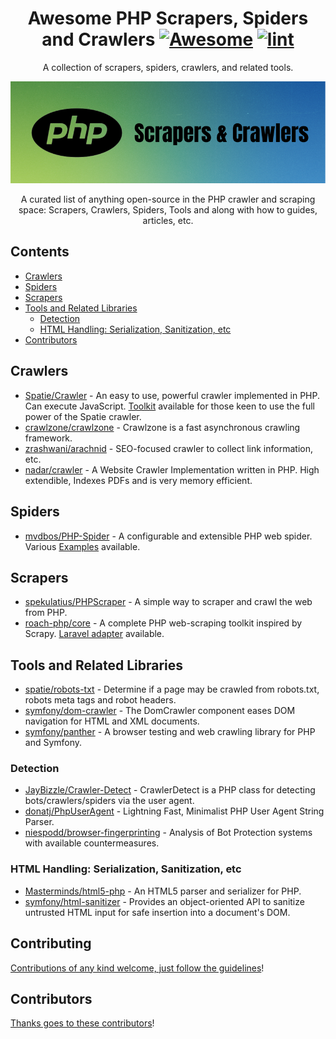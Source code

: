 <div align="center">

<!-- title -->

<!--lint ignore no-dead-urls-->

# Awesome PHP Scrapers, Spiders and Crawlers [![Awesome](https://awesome.re/badge.svg)](https://awesome.re) [![lint](https://github.com/spekulatius/awesome-php-scrapers-and-crawlers/actions/workflows/lint.yaml/badge.svg)](https://github.com/spekulatius/awesome-php-scrapers-and-crawlers/actions/workflows/lint.yaml)

<!-- subtitle -->

A collection of scrapers, spiders, crawlers, and related tools.

<!-- image -->

<a href="https://github.com/spekulatius/awesome-php-scrapers-and-crawlers" target="_blank" rel="noopener noreferrer">
  <img src="logo.png" />
</a>

<!-- description -->

A curated list of anything open-source in the PHP crawler and scraping space: Scrapers, Crawlers, Spiders, Tools and along with how to guides, articles, etc.

</div>

<!-- TOC -->

## Contents

- [Crawlers](#crawlers)
- [Spiders](#spiders)
- [Scrapers](#scrapers)
- [Tools and Related Libraries](#tools-and-related-libraries)
  - [Detection](#detection)
  - [HTML Handling: Serialization, Sanitization, etc](#html-handling-serialization-sanitization-etc)
- [Contributors](#contributors)

<!-- CONTENT -->

## Crawlers

- [Spatie/Crawler](https://github.com/spatie/crawler) - An easy to use, powerful crawler implemented in PHP. Can execute JavaScript. [Toolkit](https://github.com/spekulatius/spatie-crawler-toolkit-for-laravel) available for those keen to use the full power of the Spatie crawler.
- [crawlzone/crawlzone](https://github.com/crawlzone/crawlzone) - Crawlzone is a fast asynchronous crawling framework.
- [zrashwani/arachnid](https://github.com/zrashwani/arachnid) - SEO-focused crawler to collect link information, etc.
- [nadar/crawler](https://github.com/nadar/crawler) - A Website Crawler Implementation written in PHP. High extendible, Indexes PDFs and is very memory efficient.

## Spiders

- [mvdbos/PHP-Spider](https://github.com/mvdbos/php-spider) - A configurable and extensible PHP web spider. Various [Examples](https://github.com/mvdbos/php-spider/tree/master/example) available.

## Scrapers

- [spekulatius/PHPScraper](https://github.com/spekulatius/PHPScraper) - A simple way to scraper and crawl the web from PHP.
- [roach-php/core](https://github.com/roach-php/core) - A complete PHP web-scraping toolkit inspired by Scrapy. [Laravel adapter](https://github.com/roach-php/laravel) available.

## Tools and Related Libraries

- [spatie/robots-txt](https://github.com/spatie/robots-txt) - Determine if a page may be crawled from robots.txt, robots meta tags and robot headers.
- [symfony/dom-crawler](https://github.com/symfony/dom-crawler) - The DomCrawler component eases DOM navigation for HTML and XML documents.
- [symfony/panther](https://github.com/symfony/panther) - A browser testing and web crawling library for PHP and Symfony.

### Detection

- [JayBizzle/Crawler-Detect](https://github.com/JayBizzle/Crawler-Detect) - CrawlerDetect is a PHP class for detecting bots/crawlers/spiders via the user agent.
- [donatj/PhpUserAgent](https://github.com/donatj/PhpUserAgent) - Lightning Fast, Minimalist PHP User Agent String Parser.
- [niespodd/browser-fingerprinting](https://github.com/niespodd/browser-fingerprinting) - Analysis of Bot Protection systems with available countermeasures.

### HTML Handling: Serialization, Sanitization, etc

- [Masterminds/html5-php](https://github.com/Masterminds/html5-php) - An HTML5 parser and serializer for PHP.
- [symfony/html-sanitizer](https://github.com/symfony/html-sanitizer) - Provides an object-oriented API to sanitize untrusted HTML input for safe insertion into a document's DOM.

<!-- END CONTENT -->

## Contributing

[Contributions of any kind welcome, just follow the guidelines](contributing.md)!

## Contributors

[Thanks goes to these contributors](https://github.com/spekulatius/awesome-php-scrapers-and-crawlers/graphs/contributors)!
